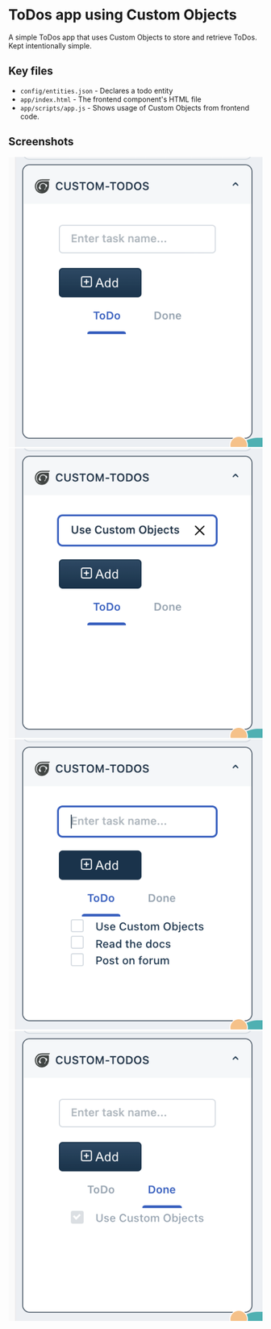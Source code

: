 # ToDos app using Custom Objects

A simple ToDos app that uses Custom Objects to store and retrieve ToDos. Kept intentionally simple.

## Key files

- `config/entities.json` - Declares a todo entity
- `app/index.html` - The frontend component's HTML file
- `app/scripts/app.js` - Shows usage of Custom Objects from frontend code.

## Screenshots

![Custom Todos Screenshot 1](screenshots/1.png)
![Custom Todos Screenshot 2](screenshots/2.png)
![Custom Todos Screenshot 3](screenshots/3.png)
![Custom Todos Screenshot 4](screenshots/4.png)
